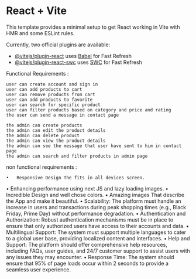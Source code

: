# React + Vite

This template provides a minimal setup to get React working in Vite with HMR and some ESLint rules.

Currently, two official plugins are available:

- [@vitejs/plugin-react](https://github.com/vitejs/vite-plugin-react/blob/main/packages/plugin-react/README.md) uses [Babel](https://babeljs.io/) for Fast Refresh
- [@vitejs/plugin-react-swc](https://github.com/vitejs/vite-plugin-react-swc) uses [SWC](https://swc.rs/) for Fast Refresh

Functional Requirements :

    user can create account and sign in
    user can add products to cart
    user can remove products from cart
    user can add products to favorite
    user can search for specific product
    user can filter products based on category and price and rating
    the user can send a message in contact page

    the admin can create products
    the admin can edit the product details
    the admin can delete product
    the admin can view the product details
    the admin can see the message that user have sent to him in contact page
    the admin can search and filter products in admin page

non functional requirements :

    •	Responsive Design The fits in all devices screen.

• Enhancing performance using next JS and lazy loading images.
• Incredible Design and well chose colors.
• Amazing images That describe the App and make it beautiful.
• Scalability: The platform must handle an increase in users and transactions during peak shopping times (e.g., Black Friday, Prime Day) without performance degradation.
• Authentication and Authorization: Robust authentication mechanisms must be in place to ensure that only authorized users have access to their accounts and data.
• Multilingual Support: The system must support multiple languages to cater to a global user base, providing localized content and interfaces.
• Help and Support: The platform should offer comprehensive help resources, including FAQs, user guides, and 24/7 customer support to assist users with any issues they may encounter.
• Response Time: The system should ensure that 95% of page loads occur within 2 seconds to provide a seamless user experience.
